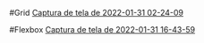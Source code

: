 #Grid [Captura de tela de 2022-01-31 02-24-09](https://user-images.githubusercontent.com/73572394/151862283-b75a04de-2dc3-4f93-b133-85b8aa931783.png)

#Flexbox [Captura de tela de 2022-01-31 16-43-59](https://user-images.githubusercontent.com/73572394/151863718-2bdf6ca9-e843-4495-87b7-0d9435e921dc.png)
